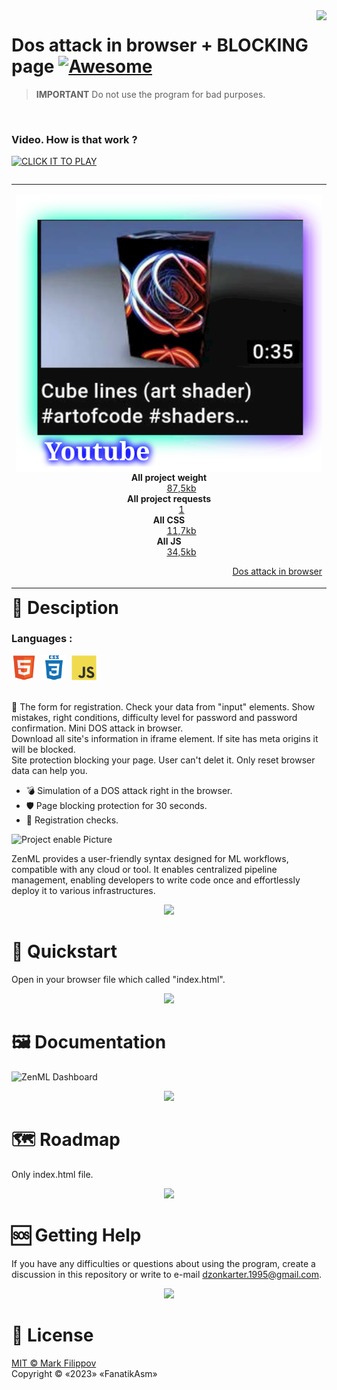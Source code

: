 <img src="https://raw.githubusercontent.com/matiassingers/awesome-readme/master/icon.png" align="right" />

# Dos attack in browser + BLOCKING page [![Awesome](https://cdn.jsdelivr.net/gh/sindresorhus/awesome@d7305f38d29fed78fa85652e3a63e154dd8e8829/media/badge.svg)](https://github.com/sindresorhus/awesome#readme)
> **IMPORTANT**
> Do not use the program for bad purposes.
<br />


### Video. How is that work ?
[![CLICK IT TO PLAY](https://www.nucleustechnologies.com/blog/wp-content/uploads/2020/12/video-is-not-available-1.jpg)](https://www.youtube.com/watch?v=YOUTUBE_VIDEO_ID_HERE)

<table align="right" >
  <tr>
    <td>
    <center>
      <a href="" target="blank"><img src="y_min.svg" alt="youtube" align="left" /></a>
      <dl>
       <dt><b>All project weight</b></dt>
       <dd><a href="" target="blank">87,5kb</a></dd>
       <dt><b>All project requests</b></dt>
       <dd><a href="" target="blank">1</a></dd>
       <dt><b>All CSS</b></dt>
       <dd><a href="" target="blank">11,7kb</a></dd>
       <dt><b>All JS</b></dt>
       <dd><a href="" target="blank">34,5kb</a></dd>
      </dl>
    </center>
    <p align="right"><a href="" target="blank" align="right" >Dos attack in browser</a></p>
    </td>
  </tr>
</table>


# 🤖 Desciption
### Languages :
<div>
  <img src="https://github.com/devicons/devicon/blob/master/icons/html5/html5-original.svg" title="HTML5" alt="HTML" width="40" height="40"/>&nbsp;
  <img src="https://github.com/devicons/devicon/blob/master/icons/css3/css3-plain-wordmark.svg"  title="CSS3" alt="CSS" width="40" height="40"/>&nbsp;
  <img src="https://github.com/devicons/devicon/blob/master/icons/javascript/javascript-original.svg" title="JavaScript" alt="JavaScript" width="40" height="40"/>&nbsp;
</div>
<br />


🚀 The form for registration. Check your data from "input" elements. Show mistakes, right conditions, difficulty level for password and password confirmation.
Mini DOS attack in browser.
<br /> Download all site's information in iframe element. If site has meta origins it will be blocked.
<br /> Site protection blocking your page. User can't delet it. Only reset browser data can help you.
- 💣 Simulation of a DOS attack right in the browser.
- 🛡️ Page blocking protection for 30 seconds.
- 🪪 Registration checks.

![Project enable Picture](https://projectenable.syr.edu/data/5df39259e28d8.png)

ZenML provides a user-friendly syntax designed for ML workflows, compatible with
any cloud or tool. It enables centralized pipeline management, enabling
developers to write code once and effortlessly deploy it to various
infrastructures.
<div align="center">
    <img src="docs/book/.gitbook/assets/stack.gif">
</div>

# 🤸 Quickstart
Open in your browser file which called "index.html". 
<div align="center">
    <img src="docs/book/.gitbook/assets/stack.gif">
</div>



# 🖼️ Documentation


![ZenML Dashboard](docs/book/.gitbook/assets/landingpage.png)
<div align="center">
    <img src="docs/book/.gitbook/assets/stack.gif">
</div>


# 🗺 Roadmap
Only index.html file.

<div align="center">
    <img src="docs/book/.gitbook/assets/stack.gif">
</div>


# 🆘 Getting Help
If you have any difficulties or questions about using the program, create
a discussion in this repository or write to e-mail
<dzonkarter.1995@gmail.com>.
<div align="center">
    <img src="docs/book/.gitbook/assets/stack.gif">
</div>


# 📘 License
[MIT © Mark Filippov](https://github.com/FanatikAsm/Dos_attack_in_browser/blob/main/LICENSE.txt)   
Copyright © «2023» «FanatikAsm»
